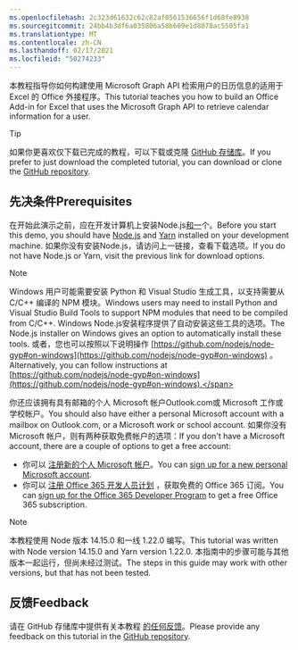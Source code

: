 ```yaml
---
ms.openlocfilehash: 2c323d61632c62c82af0561536656f1d68fe8938
ms.sourcegitcommit: 24bb4b3df6a035806a58b609e1d8078ac5505fa1
ms.translationtype: MT
ms.contentlocale: zh-CN
ms.lasthandoff: 02/17/2021
ms.locfileid: "50274233"
---
```

<!-- markdownlint-disable MD002 MD041 -->

<span data-ttu-id="ff93f-101">本教程指导你如何构建使用 Microsoft Graph API 检索用户的日历信息的适用于 Excel 的 Office 外接程序。</span><span class="sxs-lookup"><span data-stu-id="ff93f-101">This tutorial teaches you how to build an Office Add-in for Excel that uses the Microsoft Graph API to retrieve calendar information for a user.</span></span>

> [!TIP]
> <span data-ttu-id="ff93f-102">如果你更喜欢仅下载已完成的教程，可以下载或克隆 [GitHub 存储库](https://github.com/microsoftgraph/msgraph-training-office-addin)。</span><span class="sxs-lookup"><span data-stu-id="ff93f-102">If you prefer to just download the completed tutorial, you can download or clone the [GitHub repository](https://github.com/microsoftgraph/msgraph-training-office-addin).</span></span>

## <a name="prerequisites"></a><span data-ttu-id="ff93f-103">先决条件</span><span class="sxs-lookup"><span data-stu-id="ff93f-103">Prerequisites</span></span>

<span data-ttu-id="ff93f-104">在开始此演示之前，应在开发计算机上安装Node.js[](https://nodejs.org)[和一](https://yarnpkg.com/)个。</span><span class="sxs-lookup"><span data-stu-id="ff93f-104">Before you start this demo, you should have [Node.js](https://nodejs.org) and [Yarn](https://yarnpkg.com/) installed on your development machine.</span></span> <span data-ttu-id="ff93f-105">如果你没有安装Node.js，请访问上一链接，查看下载选项。</span><span class="sxs-lookup"><span data-stu-id="ff93f-105">If you do not have Node.js or Yarn, visit the previous link for download options.</span></span>

> [!NOTE]
> <span data-ttu-id="ff93f-106">Windows 用户可能需要安装 Python 和 Visual Studio 生成工具，以支持需要从 C/C++ 编译的 NPM 模块。</span><span class="sxs-lookup"><span data-stu-id="ff93f-106">Windows users may need to install Python and Visual Studio Build Tools to support NPM modules that need to be compiled from C/C++.</span></span> <span data-ttu-id="ff93f-107">Windows Node.js安装程序提供了自动安装这些工具的选项。</span><span class="sxs-lookup"><span data-stu-id="ff93f-107">The Node.js installer on Windows gives an option to automatically install these tools.</span></span> <span data-ttu-id="ff93f-108">或者，您也可以按照以下说明操作 [https://github.com/nodejs/node-gyp#on-windows](https://github.com/nodejs/node-gyp#on-windows) 。</span><span class="sxs-lookup"><span data-stu-id="ff93f-108">Alternatively, you can follow instructions at [https://github.com/nodejs/node-gyp#on-windows](https://github.com/nodejs/node-gyp#on-windows).</span></span>

<span data-ttu-id="ff93f-109">你还应该拥有具有邮箱的个人 Microsoft 帐户Outlook.com或 Microsoft 工作或学校帐户。</span><span class="sxs-lookup"><span data-stu-id="ff93f-109">You should also have either a personal Microsoft account with a mailbox on Outlook.com, or a Microsoft work or school account.</span></span> <span data-ttu-id="ff93f-110">如果你没有 Microsoft 帐户，则有两种获取免费帐户的选项：</span><span class="sxs-lookup"><span data-stu-id="ff93f-110">If you don't have a Microsoft account, there are a couple of options to get a free account:</span></span>

- <span data-ttu-id="ff93f-111">你可以 [注册新的个人 Microsoft 帐户](https://signup.live.com/signup?wa=wsignin1.0&rpsnv=12&ct=1454618383&rver=6.4.6456.0&wp=MBI_SSL_SHARED&wreply=https://mail.live.com/default.aspx&id=64855&cbcxt=mai&bk=1454618383&uiflavor=web&uaid=b213a65b4fdc484382b6622b3ecaa547&mkt=E-US&lc=1033&lic=1)。</span><span class="sxs-lookup"><span data-stu-id="ff93f-111">You can [sign up for a new personal Microsoft account](https://signup.live.com/signup?wa=wsignin1.0&rpsnv=12&ct=1454618383&rver=6.4.6456.0&wp=MBI_SSL_SHARED&wreply=https://mail.live.com/default.aspx&id=64855&cbcxt=mai&bk=1454618383&uiflavor=web&uaid=b213a65b4fdc484382b6622b3ecaa547&mkt=E-US&lc=1033&lic=1).</span></span>
- <span data-ttu-id="ff93f-112">你可以 [注册 Office 365 开发人员计划](https://developer.microsoft.com/office/dev-program) ，获取免费的 Office 365 订阅。</span><span class="sxs-lookup"><span data-stu-id="ff93f-112">You can [sign up for the Office 365 Developer Program](https://developer.microsoft.com/office/dev-program) to get a free Office 365 subscription.</span></span>

> [!NOTE]
> <span data-ttu-id="ff93f-113">本教程使用 Node 版本 14.15.0 和一线 1.22.0 编写。</span><span class="sxs-lookup"><span data-stu-id="ff93f-113">This tutorial was written with Node version 14.15.0 and Yarn version 1.22.0.</span></span> <span data-ttu-id="ff93f-114">本指南中的步骤可能与其他版本一起运行，但尚未经过测试。</span><span class="sxs-lookup"><span data-stu-id="ff93f-114">The steps in this guide may work with other versions, but that has not been tested.</span></span>

## <a name="feedback"></a><span data-ttu-id="ff93f-115">反馈</span><span class="sxs-lookup"><span data-stu-id="ff93f-115">Feedback</span></span>

<span data-ttu-id="ff93f-116">请在 GitHub 存储库中提供有关本教程 [的任何反馈](https://github.com/microsoftgraph/msgraph-training-office-addin)。</span><span class="sxs-lookup"><span data-stu-id="ff93f-116">Please provide any feedback on this tutorial in the [GitHub repository](https://github.com/microsoftgraph/msgraph-training-office-addin).</span></span>
